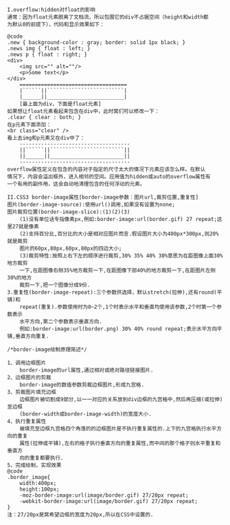 	I.overflow:hidden对float的影响
	通常：因为float元素脱离了文档流，所以包围它的div不占据空间（height和width都
	为默认0的前提下），代码和显示效果如下：
	
	@code
	.new { background-color : gray; border: solid 1px black; }
	.news img { float : left; }
	.news p { float : right; }
	<div>
		<img src="" alt=""/>
		<p>Some text</p>
	</div>	
		===================================
		|``````||`````````````````````````|
		|______||_________________________|
		[最上面为div，下面是float元素]
	如果想让float元素看起来包含在div中，此时窝们可以修改一下：
	.clear { clear : both; }
	在p元素下面添加：
	<br class="clear" />
	看上去img和p元素又在div中了：
		------------------------------------
		||``````||````````````````````````||
		||______||________________________||
		------------------------------------
	overflow属性定义在包含的内容对于指定的尺寸太大的情况下元素应该怎么样。在默认
	情况下，内容会溢出框外，进入相邻的空间。应用值为hidden或auto的overflow属性有
	一个有用的副作用，这会自动地清理包含的任何浮动的元素。
	
	II.CSS3 border-image属性[border-image参数：图片url,裁剪位置,重复性]
	图片(border-image-source):使用url()调用,如果没有设置为none;
	图片裁剪位置(border-image-slice):(1)(2)(3)
		(1)没有单位话专指像素px,例如:border-image:url(border.gif) 27 repeat;这里27就是像素
		(2)支持百分比,百分比的大小是相对应图片而言.假设图片大小为400px*300px,则20%就是裁剪
		图片的60px,80px,60px,80px的四边大小;
		(3)裁剪特性:按照上右下左的顺序进行裁剪,30% 35% 40% 30%意思为在距图像上面30%地方裁剪
		一下,在距图像右侧35%地方裁剪一下,在距图像下部40%的地方裁剪一下,在距图片左侧30%的地方
		裁剪一下,把一个图像分成9份.
	3.重复性(border-image-repeat):三个参数供选择，默认stretch(拉伸),还有round(平铺)和
		repeat(重复).参数使用时为0~2个,1个时表示水平和垂直均使用该参数,2个时第一个参数表示
		水平方向,第二个参数表示垂直方向.
		例如:border-image:url(border.png) 30% 40% round repeat;表示水平方向平铺,垂直方向重复.
		
	/*border-image绘制原理简述*/

	1、调用边框图片
		border-image的url属性,通过相对或绝对路径链接图片.
	2、边框图片的剪裁
		border-image的数值参数剪裁边框图片,形成九宫格.
	3、剪裁图片填充边框
		边框图片被切割成9部分,以一一对应的关系放到div边框的九宫格中,然后再压缩(或拉伸)至边框
		(border-width或border-image-width)的宽度大小.
	4、执行重复属性
		被填充至边框九宫格四个角落的的边框图片是不执行重复属性的.上下的九宫格执行水平方向的重复
		属性(拉伸或平铺),左右的格子执行垂直方向的重复属性,而中间的那个格子则水平重复和垂直方
		向的重复都要执行.
	5、完成绘制，实现效果
	@code
	.border_image{
	    width:400px;
	    height:100px; 
	    -moz-border-image:url(image/border.gif) 27/20px repeat; 
	    -webkit-border-image:url(image/border.gif) 27/20px repeat; 
	}
	注：27/20px是窝希望边框的宽度为20px,所以在CSS中设置的.
